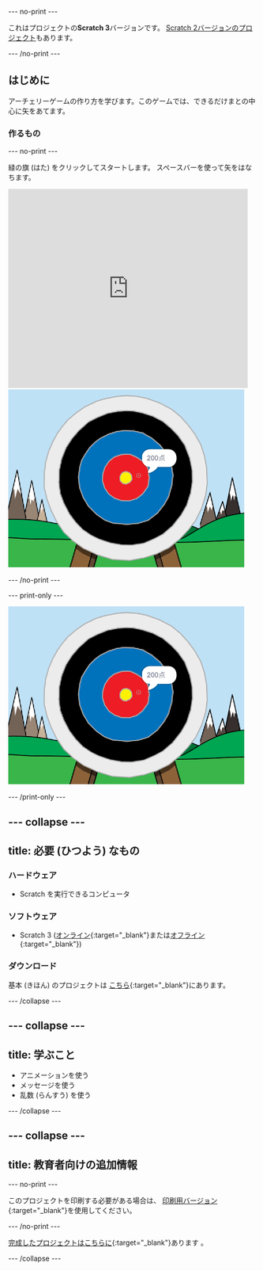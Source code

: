 --- no-print ---

これはプロジェクトの**Scratch 3**バージョンです。 [Scratch 2バージョンのプロジェクト](https://projects.raspberrypi.org/en/projects/archery-scratch2)もあります。

--- /no-print ---

## はじめに

アーチェリーゲームの作り方を学びます。このゲームでは、できるだけまとの中心に矢をあてます。

### 作るもの

--- no-print ---

緑の旗 (はた) をクリックしてスタートします。 スペースバーを使って矢をはなちます。

<div class="scratch-preview">
  <iframe allowtransparency="true" width="485" height="402" src="https://scratch.mit.edu/projects/embed/382679142/?autostart=false" frameborder="0" scrolling="no"></iframe>
  <img src="images/archery-final.png">
</div>

--- /no-print ---

--- print-only ---

![完成したプロジェクト](images/archery-final.png)

--- /print-only ---

--- collapse ---
---
title: 必要 (ひつよう) なもの
---
### ハードウェア

+ Scratch を実行できるコンピュータ

### ソフトウェア

+ Scratch 3 ([オンライン](https://rpf.io/scratchon){:target="_blank"}または[オフライン](https://rpf.io/scratchoff){:target="_blank"})

### ダウンロード

基本 (きほん) のプロジェクトは [こちら](https://rpf.io/p/ja-JP/archery-go){:target="_blank"}にあります。

--- /collapse ---

--- collapse ---
---
title: 学ぶこと
---
+ アニメーションを使う 
+ メッセージを使う
+ 乱数 (らんすう) を使う

--- /collapse ---

--- collapse ---
---
title: 教育者向けの追加情報
---
--- no-print ---

このプロジェクトを印刷する必要がある場合は、 [印刷用バージョン](https://projects.raspberrypi.org/ja-JP/projects/archery/print){:target="_blank"}を使用してください。

--- /no-print ---

[完成したプロジェクトはこちらに](https://rpf.io/p/ja-JP/archery-get){:target="_blank"}あります 。

--- /collapse ---
